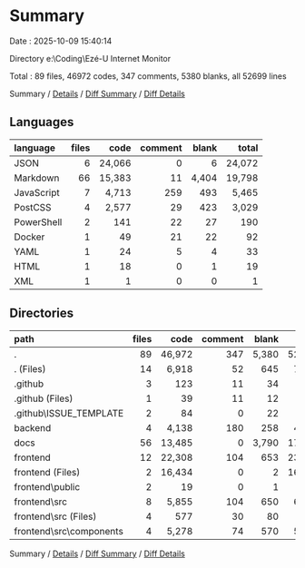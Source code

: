# Summary

Date : 2025-10-09 15:40:14

Directory e:\\Coding\\Ezé-U Internet Monitor

Total : 89 files,  46972 codes, 347 comments, 5380 blanks, all 52699 lines

Summary / [Details](details.md) / [Diff Summary](diff.md) / [Diff Details](diff-details.md)

## Languages
| language | files | code | comment | blank | total |
| :--- | ---: | ---: | ---: | ---: | ---: |
| JSON | 6 | 24,066 | 0 | 6 | 24,072 |
| Markdown | 66 | 15,383 | 11 | 4,404 | 19,798 |
| JavaScript | 7 | 4,713 | 259 | 493 | 5,465 |
| PostCSS | 4 | 2,577 | 29 | 423 | 3,029 |
| PowerShell | 2 | 141 | 22 | 27 | 190 |
| Docker | 1 | 49 | 21 | 22 | 92 |
| YAML | 1 | 24 | 5 | 4 | 33 |
| HTML | 1 | 18 | 0 | 1 | 19 |
| XML | 1 | 1 | 0 | 0 | 1 |

## Directories
| path | files | code | comment | blank | total |
| :--- | ---: | ---: | ---: | ---: | ---: |
| . | 89 | 46,972 | 347 | 5,380 | 52,699 |
| . (Files) | 14 | 6,918 | 52 | 645 | 7,615 |
| .github | 3 | 123 | 11 | 34 | 168 |
| .github (Files) | 1 | 39 | 11 | 12 | 62 |
| .github\\ISSUE_TEMPLATE | 2 | 84 | 0 | 22 | 106 |
| backend | 4 | 4,138 | 180 | 258 | 4,576 |
| docs | 56 | 13,485 | 0 | 3,790 | 17,275 |
| frontend | 12 | 22,308 | 104 | 653 | 23,065 |
| frontend (Files) | 2 | 16,434 | 0 | 2 | 16,436 |
| frontend\\public | 2 | 19 | 0 | 1 | 20 |
| frontend\\src | 8 | 5,855 | 104 | 650 | 6,609 |
| frontend\\src (Files) | 4 | 577 | 30 | 80 | 687 |
| frontend\\src\\components | 4 | 5,278 | 74 | 570 | 5,922 |

Summary / [Details](details.md) / [Diff Summary](diff.md) / [Diff Details](diff-details.md)